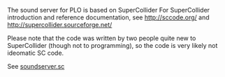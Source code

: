 The sound server for PLO is based on SuperCollider
For SuperCollider introduction and reference documentation,
see http://sccode.org/ and http://supercollider.sourceforge.net/

Please note that the code was written by two people quite new
to SuperCollider (though not to programming), so the code is
very likely not ideomatic SC code. 

See [soundserver.sc](../soundserver/soundserver.sc)

